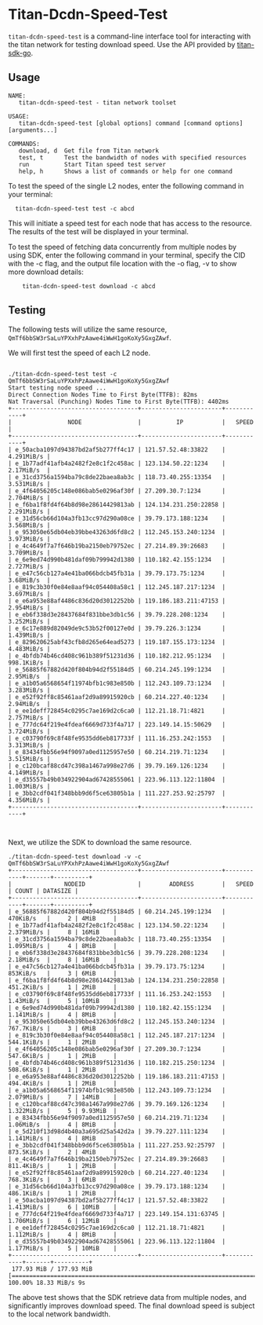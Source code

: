 # Titan-Dcdn-Speed-Test

`titan-dcdn-speed-test` is a command-line interface tool for interacting with the titan network for testing download speed.
Use the API provided by [titan-sdk-go](https://github.com/Filecoin-Titan/titan-sdk-go).

## Usage
```
NAME:
   titan-dcdn-speed-test - titan network toolset

USAGE:
   titan-dcdn-speed-test [global options] command [command options] [arguments...]

COMMANDS:
   download, d  Get file from Titan network
   test, t      Test the bandwidth of nodes with specified resources
   run          Start Titan speed test server
   help, h      Shows a list of commands or help for one command

```

To test the speed of the single L2 nodes, enter the following command in your terminal:

```shell
  titan-dcdn-speed-test test -c abcd
```
This will initiate a speed test for each node that has access to the resource. The results of the test will be displayed in your terminal.

To test the speed of fetching data concurrently from multiple nodes by using SDK, enter the following command in your terminal, specify the CID with the -c flag, 
and the output file location with the -o flag, -v to show more download details:

```
    titan-dcdn-speed-test download -c abcd
```

## Testing
The following tests will utilize the same resource, `QmTf6bbSW3rSaLuYPXxhPzAawe4iWwH1goKoXy5GxgZAwf`.

We will first test the speed of each L2 node.

```shell

./titan-dcdn-speed-test test -c QmTf6bbSW3rSaLuYPXxhPzAawe4iWwH1goKoXy5GxgZAwf
Start testing node speed ...
Direct Connection Nodes Time to First Byte(TTFB): 82ms
Nat Traversal (Punching) Nodes Time to First Byte(TTFB): 4402ms
+------------------------------------+-----------------------+------------+
|                NODE                |          IP           |   SPEED    |
+------------------------------------+-----------------------+------------+
| e_50acba1097d94387bd2af5b277ff4c17 | 121.57.52.48:33822    | 4.291MiB/s |
| e_1b77adf41afb4a2482f2e8c1f2c458ac | 123.134.50.22:1234    | 2.17MiB/s  |
| e_31cd3756a1594ba79c8de22baea8ab3c | 118.73.40.255:13354   | 3.531MiB/s |
| e_4f64056205c148e086bab5e0296af30f | 27.209.30.7:1234      | 2.704MiB/s |
| e_f6ba1f8fd4f64b8d98e28614429813ab | 124.134.231.250:22858 | 2.291MiB/s |
| e_31d56cb66d104a3fb13cc97d290a08ce | 39.79.173.188:1234    | 3.568MiB/s |
| e_953050e65db04eb39bbe43263d6fd8c2 | 112.245.153.240:1234  | 3.973MiB/s |
| e_4c4649f7a7f646b19ba2150eb79752ec | 27.214.89.39:26683    | 3.709MiB/s |
| e_6e9ed74d990b481daf09b799942d1380 | 110.182.42.155:1234   | 2.727MiB/s |
| e_e47c56cb127a4e41ba066bdcb45fb31a | 39.79.173.75:1234     | 3.68MiB/s  |
| e_819c3b30f0e84e8aaf94c054408a58c1 | 112.245.187.217:1234  | 3.697MiB/s |
| e_e6a953e88af4486c836d20d3012252bb | 119.186.183.211:47153 | 2.954MiB/s |
| e_eb6f338d3e28437684f831bbe3db1c56 | 39.79.228.208:1234    | 3.252MiB/s |
| e_6c17e889d82049de9c53b52f00127e0d | 39.79.226.3:1234      | 1.439MiB/s |
| e_829620625abf43cfb8d265e64ead5273 | 119.187.155.173:1234  | 4.483MiB/s |
| e_4bfdb74b46cd408c961b389f51231d36 | 110.182.212.95:1234   | 998.1KiB/s |
| e_56885f67882d420f804b94d2f55184d5 | 60.214.245.199:1234   | 2.95MiB/s  |
| e_a1b05a6568654f11974bfb1c983e850b | 112.243.109.73:1234   | 3.283MiB/s |
| e_e52f92ff8c85461aaf2d9a89915920cb | 60.214.227.40:1234    | 2.94MiB/s  |
| e_ee1deff728454c0295c7ae169d2c6ca0 | 112.21.18.71:4821     | 2.757MiB/s |
| e_777dc64f219e4fdeaf6669d733f4a717 | 223.149.14.15:50629   | 3.724MiB/s |
| e_c03790f69c8f48fe9535dd6eb817733f | 111.16.253.242:1553   | 3.313MiB/s |
| e_83434fbb56e94f9097a0ed1125957e50 | 60.214.219.71:1234    | 3.515MiB/s |
| e_c120bcaf88cd47c398a1467a998e27d6 | 39.79.169.126:1234    | 4.149MiB/s |
| e_d35557b49b034922904ad67428555061 | 223.96.113.122:11804  | 1.003MiB/s |
| e_3bb2cdf041f348bbb9d6f5ce63805b1a | 111.227.253.92:25797  | 4.356MiB/s |
+------------------------------------+-----------------------+------------+



```

Next, we utilize the SDK to download the same resource.

```shell
./titan-dcdn-speed-test download -v -c QmTf6bbSW3rSaLuYPXxhPzAawe4iWwH1goKoXy5GxgZAwf
+------------------------------------+-----------------------+------------+-------+----------+
|               NODEID               |        ADDRESS        |   SPEED    | COUNT | DATASIZE |
+------------------------------------+-----------------------+------------+-------+----------+
| e_56885f67882d420f804b94d2f55184d5 | 60.214.245.199:1234   | 470KiB/s   |     2 | 4MiB     |
| e_1b77adf41afb4a2482f2e8c1f2c458ac | 123.134.50.22:1234    | 2.379MiB/s |     8 | 16MiB    |
| e_31cd3756a1594ba79c8de22baea8ab3c | 118.73.40.255:13354   | 1.095MiB/s |     4 | 8MiB     |
| e_eb6f338d3e28437684f831bbe3db1c56 | 39.79.228.208:1234    | 2.18MiB/s  |     8 | 16MiB    |
| e_e47c56cb127a4e41ba066bdcb45fb31a | 39.79.173.75:1234     | 853KiB/s   |     3 | 6MiB     |
| e_f6ba1f8fd4f64b8d98e28614429813ab | 124.134.231.250:22858 | 451.2KiB/s |     1 | 2MiB     |
| e_c03790f69c8f48fe9535dd6eb817733f | 111.16.253.242:1553   | 1.43MiB/s  |     5 | 10MiB    |
| e_6e9ed74d990b481daf09b799942d1380 | 110.182.42.155:1234   | 1.141MiB/s |     4 | 8MiB     |
| e_953050e65db04eb39bbe43263d6fd8c2 | 112.245.153.240:1234  | 767.7KiB/s |     3 | 6MiB     |
| e_819c3b30f0e84e8aaf94c054408a58c1 | 112.245.187.217:1234  | 544.1KiB/s |     1 | 2MiB     |
| e_4f64056205c148e086bab5e0296af30f | 27.209.30.7:1234      | 547.6KiB/s |     1 | 2MiB     |
| e_4bfdb74b46cd408c961b389f51231d36 | 110.182.215.250:1234  | 508.6KiB/s |     1 | 2MiB     |
| e_e6a953e88af4486c836d20d3012252bb | 119.186.183.211:47153 | 494.4KiB/s |     1 | 2MiB     |
| e_a1b05a6568654f11974bfb1c983e850b | 112.243.109.73:1234   | 2.079MiB/s |     7 | 14MiB    |
| e_c120bcaf88cd47c398a1467a998e27d6 | 39.79.169.126:1234    | 1.322MiB/s |     5 | 9.93MiB  |
| e_83434fbb56e94f9097a0ed1125957e50 | 60.214.219.71:1234    | 1.06MiB/s  |     4 | 8MiB     |
| e_5d210f13d98d4b40a3a695d25a542d2a | 39.79.227.111:1234    | 1.141MiB/s |     4 | 8MiB     |
| e_3bb2cdf041f348bbb9d6f5ce63805b1a | 111.227.253.92:25797  | 873.5KiB/s |     2 | 4MiB     |
| e_4c4649f7a7f646b19ba2150eb79752ec | 27.214.89.39:26683    | 811.4KiB/s |     1 | 2MiB     |
| e_e52f92ff8c85461aaf2d9a89915920cb | 60.214.227.40:1234    | 768.3KiB/s |     3 | 6MiB     |
| e_31d56cb66d104a3fb13cc97d290a08ce | 39.79.173.188:1234    | 486.1KiB/s |     1 | 2MiB     |
| e_50acba1097d94387bd2af5b277ff4c17 | 121.57.52.48:33822    | 1.413MiB/s |     6 | 10MiB    |
| e_777dc64f219e4fdeaf6669d733f4a717 | 223.149.154.131:63745 | 1.706MiB/s |     6 | 12MiB    |
| e_ee1deff728454c0295c7ae169d2c6ca0 | 112.21.18.71:4821     | 1.112MiB/s |     4 | 8MiB     |
| e_d35557b49b034922904ad67428555061 | 223.96.113.122:11804  | 1.177MiB/s |     5 | 10MiB    |
+------------------------------------+-----------------------+------------+-------+----------+
 177.93 MiB / 177.93 MiB [==============================================================================================================================] 100.00% 18.33 MiB/s 9s

```
The above test shows that the SDK retrieve data from multiple nodes, and significantly improves download speed.
The final download speed is subject to the local network bandwidth.